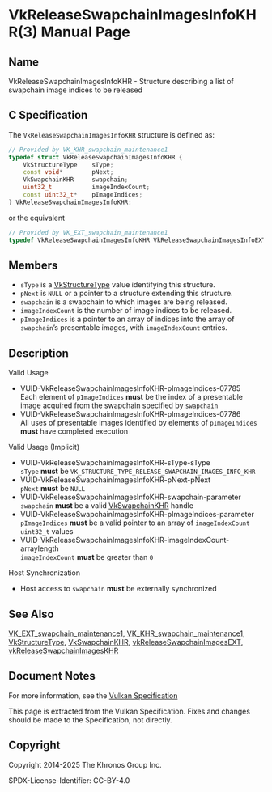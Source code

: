 # VkReleaseSwapchainImagesInfoKHR(3) Manual Page

## Name

VkReleaseSwapchainImagesInfoKHR - Structure describing a list of swapchain image indices to be released



## [](#_c_specification)C Specification

The `VkReleaseSwapchainImagesInfoKHR` structure is defined as:

```c++
// Provided by VK_KHR_swapchain_maintenance1
typedef struct VkReleaseSwapchainImagesInfoKHR {
    VkStructureType    sType;
    const void*        pNext;
    VkSwapchainKHR     swapchain;
    uint32_t           imageIndexCount;
    const uint32_t*    pImageIndices;
} VkReleaseSwapchainImagesInfoKHR;
```

or the equivalent

```c++
// Provided by VK_EXT_swapchain_maintenance1
typedef VkReleaseSwapchainImagesInfoKHR VkReleaseSwapchainImagesInfoEXT;
```

## [](#_members)Members

- `sType` is a [VkStructureType](https://registry.khronos.org/vulkan/specs/latest/man/html/VkStructureType.html) value identifying this structure.
- `pNext` is `NULL` or a pointer to a structure extending this structure.
- `swapchain` is a swapchain to which images are being released.
- `imageIndexCount` is the number of image indices to be released.
- `pImageIndices` is a pointer to an array of indices into the array of `swapchain`’s presentable images, with `imageIndexCount` entries.

## [](#_description)Description

Valid Usage

- [](#VUID-VkReleaseSwapchainImagesInfoKHR-pImageIndices-07785)VUID-VkReleaseSwapchainImagesInfoKHR-pImageIndices-07785  
  Each element of `pImageIndices` **must** be the index of a presentable image acquired from the swapchain specified by `swapchain`
- [](#VUID-VkReleaseSwapchainImagesInfoKHR-pImageIndices-07786)VUID-VkReleaseSwapchainImagesInfoKHR-pImageIndices-07786  
  All uses of presentable images identified by elements of `pImageIndices` **must** have completed execution

Valid Usage (Implicit)

- [](#VUID-VkReleaseSwapchainImagesInfoKHR-sType-sType)VUID-VkReleaseSwapchainImagesInfoKHR-sType-sType  
  `sType` **must** be `VK_STRUCTURE_TYPE_RELEASE_SWAPCHAIN_IMAGES_INFO_KHR`
- [](#VUID-VkReleaseSwapchainImagesInfoKHR-pNext-pNext)VUID-VkReleaseSwapchainImagesInfoKHR-pNext-pNext  
  `pNext` **must** be `NULL`
- [](#VUID-VkReleaseSwapchainImagesInfoKHR-swapchain-parameter)VUID-VkReleaseSwapchainImagesInfoKHR-swapchain-parameter  
  `swapchain` **must** be a valid [VkSwapchainKHR](https://registry.khronos.org/vulkan/specs/latest/man/html/VkSwapchainKHR.html) handle
- [](#VUID-VkReleaseSwapchainImagesInfoKHR-pImageIndices-parameter)VUID-VkReleaseSwapchainImagesInfoKHR-pImageIndices-parameter  
  `pImageIndices` **must** be a valid pointer to an array of `imageIndexCount` `uint32_t` values
- [](#VUID-VkReleaseSwapchainImagesInfoKHR-imageIndexCount-arraylength)VUID-VkReleaseSwapchainImagesInfoKHR-imageIndexCount-arraylength  
  `imageIndexCount` **must** be greater than `0`

Host Synchronization

- Host access to `swapchain` **must** be externally synchronized

## [](#_see_also)See Also

[VK\_EXT\_swapchain\_maintenance1](https://registry.khronos.org/vulkan/specs/latest/man/html/VK_EXT_swapchain_maintenance1.html), [VK\_KHR\_swapchain\_maintenance1](https://registry.khronos.org/vulkan/specs/latest/man/html/VK_KHR_swapchain_maintenance1.html), [VkStructureType](https://registry.khronos.org/vulkan/specs/latest/man/html/VkStructureType.html), [VkSwapchainKHR](https://registry.khronos.org/vulkan/specs/latest/man/html/VkSwapchainKHR.html), [vkReleaseSwapchainImagesEXT](https://registry.khronos.org/vulkan/specs/latest/man/html/vkReleaseSwapchainImagesEXT.html), [vkReleaseSwapchainImagesKHR](https://registry.khronos.org/vulkan/specs/latest/man/html/vkReleaseSwapchainImagesKHR.html)

## [](#_document_notes)Document Notes

For more information, see the [Vulkan Specification](https://registry.khronos.org/vulkan/specs/latest/html/vkspec.html#VkReleaseSwapchainImagesInfoKHR)

This page is extracted from the Vulkan Specification. Fixes and changes should be made to the Specification, not directly.

## [](#_copyright)Copyright

Copyright 2014-2025 The Khronos Group Inc.

SPDX-License-Identifier: CC-BY-4.0